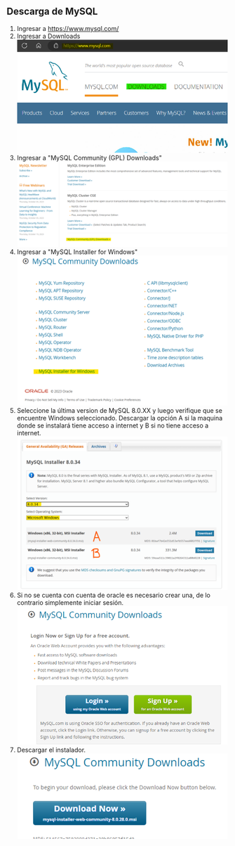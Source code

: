 ## Descarga de  MySQL
1. Ingresar a <https://www.mysql.com/>
2. Ingresar a Downloads\
![mysql downloads](descarga_mysql/ingresardownloads.png)
3. Ingresar a "MySQL Community (GPL) Downloads"\
![mysql community downloads](descarga_mysql/downloads2.png "Community Downloads")
4. Ingresar a "MySQL Installer for Windows"\
![mysql Installer](descarga_mysql/downloads3.png "Installers")
5. Seleccione la  última version de MySQL 8.0.XX y luego verifique que se encuentre Windows seleccionado. Descargar la opción A si la maquina donde se instalará tiene acceso a internet y B si no tiene acceso a internet.\
![mysql A y B downloads](descarga_mysql/downloads4.png "A y B Downloads")
6. Si no se cuenta con cuenta de oracle es necesario crear una, de lo contrario simplemente iniciar sesión.\
![mysql account downloads](descarga_mysql/downloads5.png "account Downloads")
7. Descargar el instalador.\
![mysql final downloads](descarga_mysql/downloads6.png "final Downloads")
